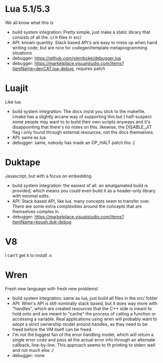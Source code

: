 Lua 5.1/5.3
===========
We all know what this is
* build system integration: Pretty simple, just make a static library that consists of all the .c/.h files in src/
* API. known quantity. Stack based API's are easy to mess up when hand writing code, but are nice for codegen/template metaprogramming situations
* debugger: https://github.com/slembcke/debugger.lua
* debugger: https://marketplace.visualstudio.com/items?itemName=devCAT.lua-debug, requires patch

Luajit
===========
Like lua.
* build system integration: The docs insist you stick to the makefile. cmake has a slightly arcane way of supporting this but I half-suspect some people may want to to build their own scripts anyways and it's disappointing that there's no notes on this. likewise, the DISABLE_JIT flag i only found through external resources, not the docs themselves.
* API: same as lua.
* debugger: same, nobody has made an OP_HALT patch tho :(

Duktape
===========
Javascript, but with a focus on embedding.
* build system integration: the easiest of all. an amalgamated build is provided, which means you could even build it as a header-only library with minimal edits.
* API: Stack based API, like lua. many concepts seem to transfer over. There are some extra complexities around the concepts that are themselves complex in 
* debugger: https://marketplace.visualstudio.com/items?itemName=koush.duk-debug

V8
===========
I can't get it to install :x

Wren
===========
Fresh new language with fresh new problems!
* build system integration: same as lua, just build all files in the src/ folder
* API: Wren's API is still nominally stack based, but it does way more with "handles", which are created resources that the C++ side is meant to hold onto and are meant to "cache" the process of calling a function or accessing a variable. Real applications using wren will probably want to adopt a strict ownership model around handles, as they need to be freed before the VM itself can be freed.
* I'm not the biggest fan of the error handling model, which will return a single error code and pass all the actual error info through an alternate callback, line-by-line. This approach seems to fit printing to stderr well and not much else :/
* debugger: none
